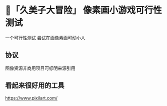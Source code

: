 # 🐙「久美子大冒险」 像素画小游戏可行性测试
一个可行性测试
尝试在画像素画可动小人

## 协议
图像资源非商用项目可标明来源引用

## 看起来很好用的工具
https://www.pixilart.com/
